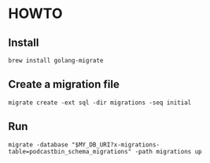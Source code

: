 # HOWTO

## Install

```
brew install golang-migrate
```

## Create a migration file

```
migrate create -ext sql -dir migrations -seq initial
```

## Run

```
migrate -database "$MY_DB_URI?x-migrations-table=podcastbin_schema_migrations" -path migrations up
```
